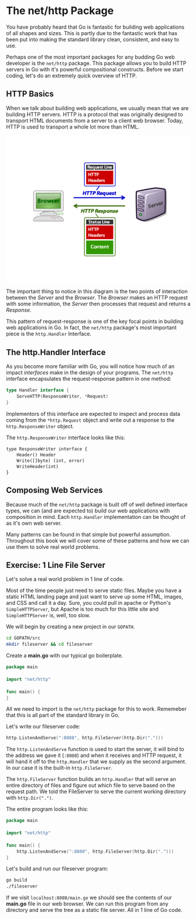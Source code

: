 # The net/http Package
You have probably heard that Go is fantastic for building web applications of all shapes and sizes. This is partly due to the fantastic work that has been put into making the standard library clean, consistent, and easy to use.

Perhaps one of the most important packages for any budding Go web developer is the `net/http` package. This package allows you to build HTTP servers in Go with it's powerful compositional constructs. Before we start coding, let's do an extremely quick overview of HTTP.

## HTTP Basics
When we talk about building web applications, we usually mean that we are building HTTP servers. HTTP is a protocol that was originally designed to transport HTML documents from a server to a client web browser. Today, HTTP is used to transport a whole lot more than HTML.

![](http_diagram.png)

The important thing to notice in this diagram is the two points of interaction between the *Server* and the *Browser*. The *Browser* makes an HTTP request with some information, the *Server* then processes that request and returns a *Response*.

This pattern of request-response is one of the key focal points in building web applications in Go. In fact, the `net/http` package's most important piece is the `http.Handler` Interface.

## The http.Handler Interface
As you become more familiar with Go, you will notice how much of an impact *interfaces* make in the design of your programs. The `net/http` interface encapsulates the request-response pattern in one method:

``` go
type Handler interface {
    ServeHTTP(ResponseWriter, *Request)
}
```

Implementors of this interface are expected to inspect and process data coming from the `*http.Request` object and write out a response to the `http.ResponseWriter` object.

The `http.ResponseWriter` interface looks like this:

```
type ResponseWriter interface {
    Header() Header
    Write([]byte) (int, error)
    WriteHeader(int)
}
```

## Composing Web Services
Because much of the `net/http` package is built off of well defined interface types, we can (and are expected to) build our web applications with composition in mind. Each `http.Handler` implementation can be thought of as it's own web server.

Many patterns can be found in that simple but powerful assumption. Throughout this book we will cover some of these patterns and how we can use them to solve real world problems.


## Exercise: 1 Line File Server
Let's solve a real world problem in 1 line of code.

Most of the time people just need to serve static files. Maybe you have a static HTML landing page and just want to serve up some HTML, images, and CSS and call it a day. Sure, you could pull in apache or Python's `SimpleHTTPServer`, but Apache is too much for this little site and `SimpleHTTPServer` is, well, too slow.

We will begin by creating a new project in our `GOPATH`.

``` bash
cd GOPATH/src
mkdir fileserver && cd fileserver
```

Create a **main.go** with our typical go boilerplate.

``` go
package main

import "net/http"

func main() {
}
```

All we need to import is the `net/http` package for this to work. Rememeber that this is all part of the standard library in Go.

Let's write our fileserver code:

``` go
http.ListenAndServe(":8080", http.FileServer(http.Dir(".")))
```

The `http.ListenAndServe` function is used to start the server, it will bind to the address we gave it (`:8080`) and when it receives and HTTP request, it will hand it off to the `http.Handler` that we supply as the second argument. In our case it is the built-in `http.FileServer`.

The `http.FileServer` function builds an `http.Handler` that will serve an entire directory of files and figure out which file to serve based on the request path. We told the FileServer to serve the current working directory with `http.Dir(".")`.

The entire program looks like this:

``` go
package main

import "net/http"

func main() {
    http.ListenAndServe(":8080", http.FileServer(http.Dir(".")))
}
```

Let's build and run our fileserver program:
``` bash
go build
./fileserver
```

If we visit `localhost:8080/main.go` we should see the contents of our **main.go** file in our web browser. We can run this program from any directory and serve the tree as a static file server. All in 1 line of Go code.
